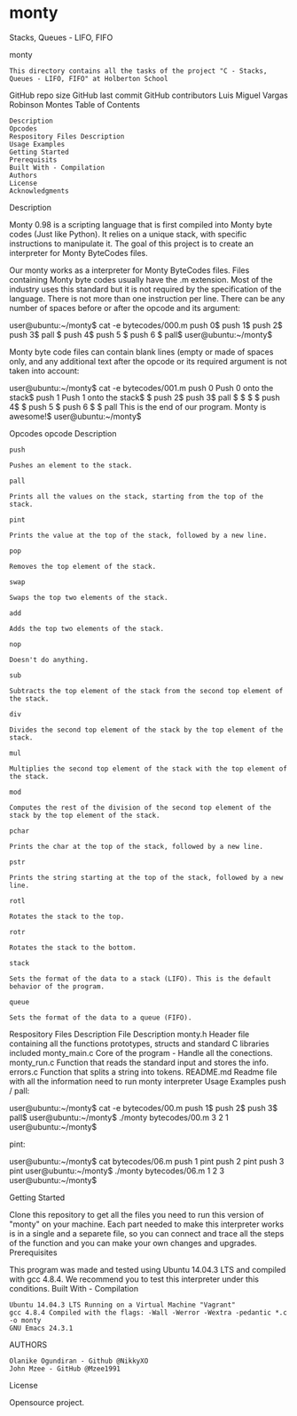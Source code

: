# monty
 Stacks, Queues - LIFO, FIFO

monty

    This directory contains all the tasks of the project "C - Stacks, Queues - LIFO, FIFO" at Holberton School

GitHub repo size GitHub last commit GitHub contributors Luis Miguel Vargas Robinson Montes
Table of Contents

    Description
    Opcodes
    Respository Files Description
    Usage Examples
    Getting Started
    Prerequisits
    Built With - Compilation
    Authors
    License
    Acknowledgments

Description

Monty 0.98 is a scripting language that is first compiled into Monty byte codes (Just like Python). It relies on a unique stack, with specific instructions to manipulate it. The goal of this project is to create an interpreter for Monty ByteCodes files.

Our monty works as a interpreter for Monty ByteCodes files. Files containing Monty byte codes usually have the .m extension. Most of the industry uses this standard but it is not required by the specification of the language. There is not more than one instruction per line. There can be any number of spaces before or after the opcode and its argument:

user@ubuntu:~/monty$ cat -e bytecodes/000.m
push 0$
push 1$
push 2$
  push 3$
                   pall    $
push 4$
    push 5    $
      push    6        $
pall$
user@ubuntu:~/monty$

Monty byte code files can contain blank lines (empty or made of spaces only, and any additional text after the opcode or its required argument is not taken into account:

user@ubuntu:~/monty$ cat -e bytecodes/001.m
push 0 Push 0 onto the stack$
push 1 Push 1 onto the stack$
$
push 2$
  push 3$
                   pall    $
$
$
                           $
push 4$
$
    push 5    $
      push    6        $
$
pall This is the end of our program. Monty is awesome!$
user@ubuntu:~/monty$

Opcodes
opcode 	Description

    push

	Pushes an element to the stack.

    pall

	Prints all the values on the stack, starting from the top of the stack.

    pint

	Prints the value at the top of the stack, followed by a new line.

    pop

	Removes the top element of the stack.

    swap

	Swaps the top two elements of the stack.

    add

	Adds the top two elements of the stack.

    nop

	Doesn't do anything.

    sub

	Subtracts the top element of the stack from the second top element of the stack.

    div

	Divides the second top element of the stack by the top element of the stack.

    mul

	Multiplies the second top element of the stack with the top element of the stack.

    mod

	Computes the rest of the division of the second top element of the stack by the top element of the stack.

    pchar

	Prints the char at the top of the stack, followed by a new line.

    pstr

	Prints the string starting at the top of the stack, followed by a new line.

    rotl

	Rotates the stack to the top.

    rotr

	Rotates the stack to the bottom.

    stack

	Sets the format of the data to a stack (LIFO). This is the default behavior of the program.

    queue

	Sets the format of the data to a queue (FIFO).
Respository Files Description
File 	Description
monty.h 	Header file containing all the functions prototypes, structs and standard C libraries included
monty_main.c 	Core of the program - Handle all the conections.
monty_run.c 	Function that reads the standard input and stores the info.
errors.c 	Function that splits a string into tokens.
README.md 	Readme file with all the information need to run monty interpreter
Usage Examples
push / pall:

user@ubuntu:~/monty$ cat -e bytecodes/00.m
push 1$
push 2$
push 3$
pall$
user@ubuntu:~/monty$ ./monty bytecodes/00.m
3
2
1
user@ubuntu:~/monty$

pint:

user@ubuntu:~/monty$ cat bytecodes/06.m
push 1
pint
push 2
pint
push 3
pint
user@ubuntu:~/monty$ ./monty bytecodes/06.m
1
2
3
user@ubuntu:~/monty$

Getting Started

Clone this repository to get all the files you need to run this version of "monty" on your machine. Each part needed to make this interpreter works is in a single and a separete file, so you can connect and trace all the steps of the function and you can make your own changes and upgrades.
Prerequisites

This program was made and tested using Ubuntu 14.04.3 LTS and compiled with gcc 4.8.4. We recommend you to test this interpreter under this conditions.
Built With - Compilation

    Ubuntu 14.04.3 LTS Running on a Virtual Machine "Vagrant"
    gcc 4.8.4 Compiled with the flags: -Wall -Werror -Wextra -pedantic *.c -o monty
    GNU Emacs 24.3.1

AUTHORS

    Olanike Ogundiran - Github @NikkyXO
    John Mzee - GitHub @Mzee1991

License

Opensource project.

